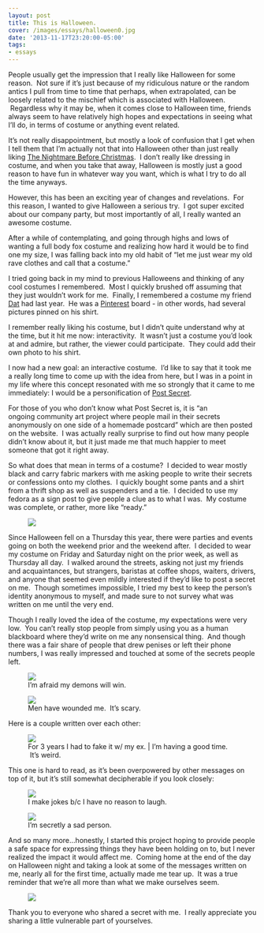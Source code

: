 ```yaml
---
layout: post
title: This is Halloween.
cover: /images/essays/halloween0.jpg
date: '2013-11-17T23:20:00-05:00'
tags:
- essays
---
```


People usually get the impression that I really like Halloween for some reason.  Not sure if it’s just because of my ridiculous nature or the random antics I pull from time to time that perhaps, when extrapolated, can be loosely related to the mischief which is associated with Halloween.  Regardless why it may be, when it comes close to Halloween time, friends always seem to have relatively high hopes and expectations in seeing what I’ll do, in terms of costume or anything event related.

It’s not really disappointment, but mostly a look of confusion that I get when I tell them that I’m actually not that into Halloween other than just really liking [The Nightmare Before Christmas](http://www.youtube.com/watch?v=xpvdAJYvofI&t=46).  I don’t really like dressing in costume, and when you take that away, Halloween is mostly just a good reason to have fun in whatever way you want, which is what I try to do all the time anyways. 

However, this has been an exciting year of changes and revelations.  For this reason, I wanted to give Halloween a serious try.  I got super excited about our company party, but most importantly of all, I really wanted an awesome costume.

After a while of contemplating, and going through highs and lows of wanting a full body fox costume and realizing how hard it would be to find one my size, I was falling back into my old habit of “let me just wear my old rave clothes and call that a costume.”

I tried going back in my mind to previous Halloweens and thinking of any cool costumes I remembered.  Most I quickly brushed off assuming that they just wouldn’t work for me.  Finally, I remembered a costume my friend [Dat](https://www.facebook.com/dat.hy.phan) had last year.  He was a [Pinterest](http://www.pinterest.com/) board - in other words, had several pictures pinned on his shirt.

I remember really liking his costume, but I didn’t quite understand why at the time, but it hit me now: interactivity.  It wasn’t just a costume you’d look at and admire, but rather, the viewer could participate.  They could add their own photo to his shirt.

I now had a new goal: an interactive costume.  I’d like to say that it took me a really long time to come up with the idea from here, but I was in a point in my life where this concept resonated with me so strongly that it came to me immediately: I would be a personification of [Post Secret](http://www.postsecret.com/).

For those of you who don’t know what Post Secret is, it is “an ongoing community art project where people mail in their secrets anonymously on one side of a homemade postcard” which are then posted on the website.  I was actually really surprise to find out how many people didn’t know about it, but it just made me that much happier to meet someone that got it right away.

So what does that mean in terms of a costume?  I decided to wear mostly black and carry fabric markers with me asking people to write their secrets or confessions onto my clothes.  I quickly bought some pants and a shirt from a thrift shop as well as suspenders and a tie.  I decided to use my fedora as a sign post to give people a clue as to what I was.  My costume was complete, or rather, more like “ready.”

<figure>
<img src="/images/essays/halloween1.jpg">
</figure>

Since Halloween fell on a Thursday this year, there were parties and events going on both the weekend prior and the weekend after.  I decided to wear my costume on Friday and Saturday night on the prior week, as well as Thursday all day.  I walked around the streets, asking not just my friends and acquaintances, but strangers, baristas at coffee shops, waiters, drivers, and anyone that seemed even mildly interested if they’d like to post a secret on me.  Though sometimes impossible, I tried my best to keep the person’s identity anonymous to myself, and made sure to not survey what was written on me until the very end.

Though I really loved the idea of the costume, my expectations were very low.  You can’t really stop people from simply using you as a human blackboard where they’d write on me any nonsensical thing.  And though there was a fair share of people that drew penises or left their phone numbers, I was really impressed and touched at some of the secrets people left.

<figure>
<img src="/images/essays/halloween2.jpg">
<figcaption>I’m afraid my demons will win.</figcaption>
</figure>

<figure>
<img src="/images/essays/halloween3.jpg">
<figcaption>Men have wounded me.  It’s scary.</figcaption>
</figure>

Here is a couple written over each other:

<figure>
<img src="/images/essays/halloween4.jpg">
<figcaption>For 3 years I had to fake it w/ my ex. | I’m having a good time.  It’s weird. </figcaption>
</figure>

This one is hard to read, as it’s been overpowered by other messages on top of it, but it’s still somewhat decipherable if you look closely:

<figure>
<img src="/images/essays/halloween5.jpg">
<figcaption>I make jokes b/c I have no reason to laugh.</figcaption>
</figure>

<figure>
<img src="/images/essays/halloween6.jpg">
<figcaption>I’m secretly a sad person.</figcaption>
</figure>

And so many more…honestly, I started this project hoping to provide people a safe space for expressing things they have been holding on to, but I never realized the impact it would affect me.  Coming home at the end of the day on Halloween night and taking a look at some of the messages written on me, nearly all for the first time, actually made me tear up.  It was a true reminder that we’re all more than what we make ourselves seem.

<figure>
<img src="/images/essays/halloween7.jpg">
</figure>

Thank you to everyone who shared a secret with me.  I really appreciate you sharing a little vulnerable part of yourselves.
